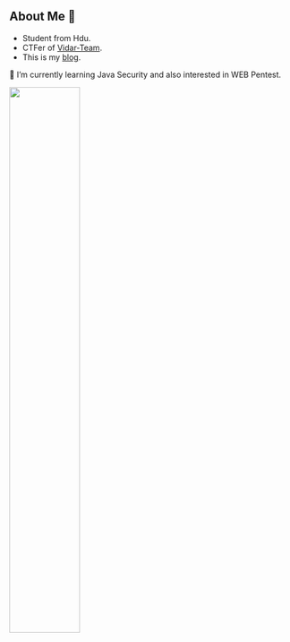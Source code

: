 ## About Me 👋

* Student from Hdu.  
* CTFer of [Vidar-Team](https://vidar.club/).  
* This is my [blog](http:mysid.top).  

🌱 I’m currently learning Java Security and also interested in WEB Pentest.

<img width="50%" align="center" src="https://github-readme-stats.vercel.app/api?username=mysids&show_icons=true&hide_border=true" />
